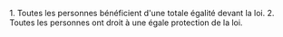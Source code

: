 1\. Toutes les personnes bénéficient d'une totale égalité devant la
loi. 2. Toutes les personnes ont droit à une égale protection de la
loi.